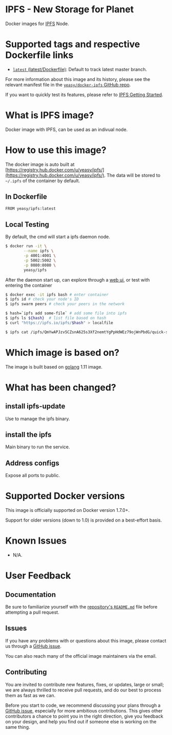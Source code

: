 IPFS - New Storage for Planet
===
Docker images for [IPFS](https://ipfs.io) Node.

# Supported tags and respective Dockerfile links

* [`latest` (latest/Dockerfile)](https://github.com/yeasy/docker-ipfs/blob/master/Dockerfile): Default to track latest master branch.

For more information about this image and its history, please see the relevant manifest file in the [`yeasy/docker-ipfs` GitHub repo](https://github.com/yeasy/docker-ipfs).

If you want to quickly test its features, please refer to [IPFS Getting Started](https://ipfs.io/docs/getting-started/).

# What is IPFS image?
Docker image with IPFS, can be used as an indivual node.

# How to use this image?
The docker image is auto built at [https://registry.hub.docker.com/u/yeasy/ipfs/](https://registry.hub.docker.com/u/yeasy/ipfs/). The data will be stored to `~/.ipfs` of the container by default.

## In Dockerfile
```sh
FROM yeasy/ipfs:latest
```

## Local Testing

By default, the cmd will start a ipfs daemon node.

```bash
$ docker run -it \
        --name ipfs \
        -p 4001:4001 \
        -p 5002:5002 \
        -p 8080:8080 \
        yeasy/ipfs
```

After the daemon start up, can explore through a [web ui](http://localhost:5002/webui), or test with entering the container

```bash
$ docker exec -it ipfs bash # enter container
$ ipfs id # check your node's ID
$ ipfs swarm peers # check your peers in the network

$ hash=`ipfs add some-file` # add some file into ipfs
$ ipfs ls ${hash}  # list file based on hash
$ curl "https://ipfs.io/ipfs/$hash" > localfile

$ ipfs cat /ipfs/QmYwAPJzv5CZsnA625s3Xf2nemtYgPpHdWEz79ojWnPbdG/quick-start # check out the quick start
```

# Which image is based on?
The image is built based on [golang](https://hub.docker.com/_/golang) 1.11 image.

# What has been changed?
## install ipfs-update
Use to manage the ipfs binary.

## install the ipfs
Main binary to run the service.

## Address configs
Expose all ports to public.

# Supported Docker versions

This image is officially supported on Docker version 1.7.0+.

Support for older versions (down to 1.0) is provided on a best-effort basis.

# Known Issues
* N/A.

# User Feedback
## Documentation
Be sure to familiarize yourself with the [repository's `README.md`](https://github.com/yeasy/docker-ipfs/blob/master/README.md) file before attempting a pull request.

## Issues
If you have any problems with or questions about this image, please contact us through a [GitHub issue](https://github.com/yeasy/docker-ipfs/issues).

You can also reach many of the official image maintainers via the email.

## Contributing

You are invited to contribute new features, fixes, or updates, large or small; we are always thrilled to receive pull requests, and do our best to process them as fast as we can.

Before you start to code, we recommend discussing your plans through a [GitHub issue](https://github.com/yeasy/docker-ipfs/issues), especially for more ambitious contributions. This gives other contributors a chance to point you in the right direction, give you feedback on your design, and help you find out if someone else is working on the same thing.
